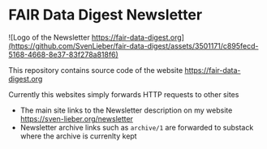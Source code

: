 # FAIR Data Digest Newsletter

![Logo of the Newsletter https://fair-data-digest.org](https://github.com/SvenLieber/fair-data-digest/assets/3501171/c895fecd-5168-4668-8e37-83f278a818f6)


This repository contains source code of the website https://fair-data-digest.org

Currently this websites simply forwards HTTP requests to other sites

* The main site links to the Newsletter description on my website https://sven-lieber.org/newsletter
* Newsletter archive links such as `archive/1` are forwarded to substack where the archive is currenlty kept
